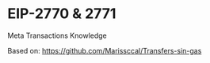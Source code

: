 # EIP-2770 & 2771
Meta Transactions Knowledge 

Based on: https://github.com/Marissccal/Transfers-sin-gas
